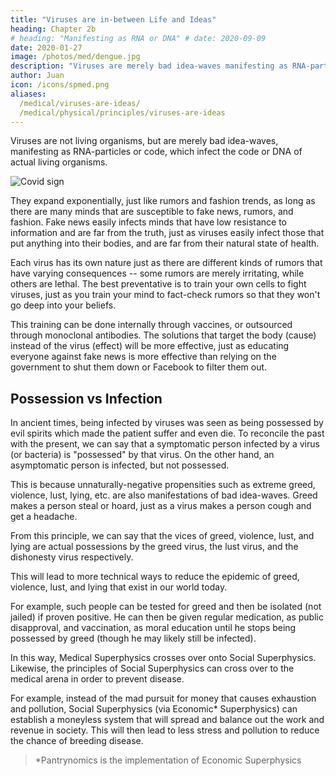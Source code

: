 ```yaml
---
title: "Viruses are in-between Life and Ideas"
heading: Chapter 2b
# heading: "Manifesting as RNA or DNA" # date: 2020-09-09
date: 2020-01-27
image: /photos/med/dengue.jpg
description: "Viruses are merely bad idea-waves manifesting as RNA-particles"
author: Juan
icon: /icons/spmed.png
aliases:
  /medical/viruses-are-ideas/
  /medical/physical/principles/viruses-are-ideas
---
```



Viruses are not living organisms, but are merely bad idea-waves, manifesting as RNA-particles or code, which infect the code or DNA of actual living organisms. <!-- This means that your soul is ultimately also an idea that 'infects' your body. -->

![Covid sign](https://sorasystem.sirv.com/photos/covid.jpg)

They expand exponentially, just like rumors and fashion trends, as long as there are many minds that are susceptible to fake news, rumors, and fashion. Fake news easily infects minds that have low resistance to information and are far from the truth, just as viruses easily infect those that put anything into their bodies, and are far from their natural state of health.

Each virus has its own nature just as there are different kinds of rumors that have varying consequences -- some rumors are merely irritating, while others are lethal. The best preventative is to train your own cells to fight viruses, just as you train your mind to fact-check rumors so that they won't go deep into your beliefs. 

This training can be done internally through vaccines, or outsourced through monoclonal antibodies. The solutions that target the body (cause) instead of the virus (effect) will be more effective, just as educating everyone against fake news is more effective than relying on the government to shut them down or Facebook to filter them out. 


## Possession vs Infection

In ancient times, being infected by viruses was seen as being possessed by evil spirits which made the patient suffer and even die. To reconcile the past with the present, we can say that a symptomatic person infected by a virus (or bacteria) is "possessed" by that virus. On the other hand, an asymptomatic person is infected, but not possessed. 

This is because unnaturally-negative propensities such as extreme greed, violence, lust, lying, etc. are also manifestations of  bad idea-waves. Greed makes a person steal or hoard, just as a virus makes a person cough and get a headache. 

From this principle, we can say that the vices of greed, violence, lust, and lying are actual possessions by the greed virus, the lust virus, and the dishonesty virus respectively.  

This will lead to more technical ways to reduce the epidemic of greed, violence, lust, and lying that exist in our world today. 

For example, such people can be tested for greed and then be isolated (not jailed) if proven positive. He can then be given regular medication, as public disapproval,  and vaccination, as moral education until he stops being possessed by greed (though he may likely still be infected). 

In this way, Medical Superphysics crosses over onto Social Superphysics. Likewise, the principles of Social Superphysics can cross over to the medical arena in order to prevent disease.

For example, instead of the mad pursuit for money that causes exhaustion and pollution, Social Superphysics (via Economic* Superphysics) can establish a moneyless system that will spread and balance out the work and revenue in society. This will then lead to less stress and pollution to reduce the chance of breeding disease.    

> *Pantrynomics is the implementation of Economic Superphysics
